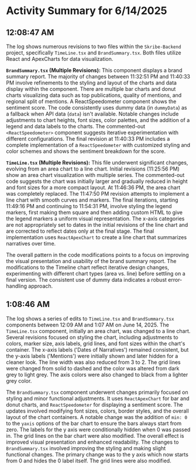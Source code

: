 # Activity Summary for 6/14/2025

## 12:08:47 AM
The log shows numerous revisions to two files within the `Skribe-Backend` project, specifically `TimeLine.tsx` and `BrandSummary.tsx`.  Both files utilize React and ApexCharts for data visualization.

**`BrandSummary.tsx` (Multiple Revisions):**  This component displays a brand summary report.  The majority of changes between 11:32:51 PM and 11:40:33 PM involve refinements to the styling and layout of the charts and data display within the component.  There are multiple bar charts and donut charts visualizing data such as top publications, quality of mentions, and regional split of mentions. A ReactSpeedometer component shows the sentiment score.  The code consistently uses dummy data (in `dummyData`) as a fallback when API data (`data`) isn't available.   Notable changes include adjustments to chart heights, font sizes, color palettes, and the addition of a legend and data labels to the charts.  The commented-out `<ReactSpeedometer>` component suggests iterative experimentation with different configurations.  The final revision at 11:40:33 PM includes a complete implementation of a `ReactSpeedometer` with customized styling and color schemes and shows the sentiment breakdown for the score.

**`TimeLine.tsx` (Multiple Revisions):** This file underwent significant changes, evolving from an area chart to a line chart. Initial revisions (11:25:56 PM) show an area chart visualization with multiple series. The commented-out code suggests the chart was initially larger and gradually reduced in height and font sizes for a more compact layout. At 11:46:36 PM, the area chart was completely replaced. The 11:47:50 PM revision attempts to implement a line chart with smooth curves and markers.  The final iterations, starting 11:49:16 PM and continuing to 11:54:31 PM, involve styling the legend markers, first making them square and then adding custom HTML to give the legend markers a uniform visual representation.  The x-axis categories are not appropriately set to dates in the initial revisions of the line chart and are corrected to reflect dates only at the final stage. The final implementation uses `ReactApexChart` to create a line chart that summarizes narratives over time.


The overall pattern in the code modifications points to a focus on improving the visual presentation and usability of the brand summary report. The modifications to the Timeline chart reflect iterative design changes, experimenting with different chart types (area vs. line) before settling on a final version.  The consistent use of dummy data indicates a robust error-handling approach.


## 1:08:46 AM
The log shows a series of edits to `TimeLine.tsx` and `BrandSummary.tsx` components between 12:09 AM and 1:07 AM on June 14, 2025.  The `TimeLine.tsx` component, initially an area chart, was changed to a line chart.  Several revisions focused on styling the chart, including adjustments to colors, marker size, axis labels, grid lines, and font sizes within the chart's container.  The x-axis labels ('Dates of Narratives') remained consistent, but the y-axis labels ('Mentions') were initially shown and later hidden for a cleaner look. The line width was also reduced from 3 to 2.  The grid lines were changed from solid to dashed and the color was altered from dark grey to light grey. The axis colors were also changed to black from a lighter grey color.


The `BrandSummary.tsx` component underwent changes primarily focused on styling and minor functional adjustments.  It uses `ReactApexChart` for bar and donut charts, and `ReactSpeedometer` for displaying a sentiment score.  The updates involved modifying font sizes, colors, border styles, and the overall layout of the chart containers.  A notable change was the addition of `min: 0` to the `yaxis` options of the bar chart to ensure the bars always start from zero.  The labels for the y axis were conditionally hidden when 0 was passed in.  The grid lines on the bar chart were also modified.  The overall effect is improved visual presentation and enhanced readability.  The changes to `BrandSummary.tsx` involved improving the styling and making slight functional changes.  The primary change was to the y axis which now starts from 0 and hides the 0 label itself.  The grid lines were also modified.
